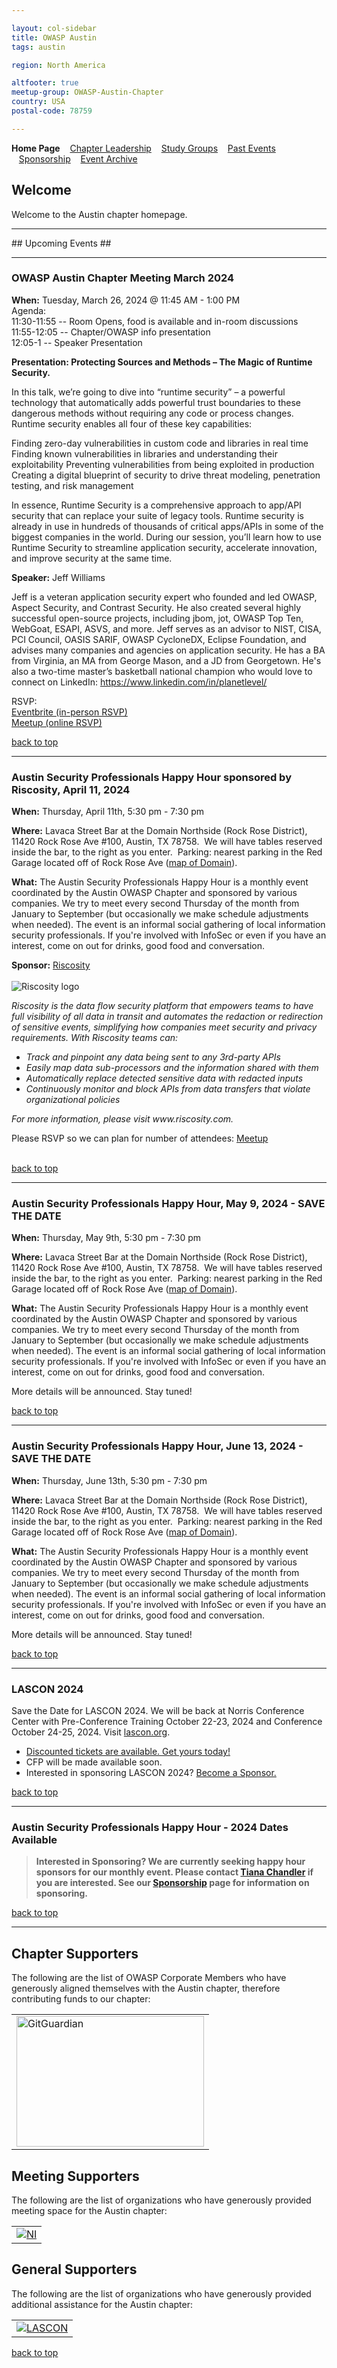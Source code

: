 ```yaml
---

layout: col-sidebar
title: OWASP Austin
tags: austin

region: North America

altfooter: true
meetup-group: OWASP-Austin-Chapter
country: USA
postal-code: 78759

---
```

<!-- rebuild -->
<strong>Home Page</strong>
&nbsp;&nbsp;&nbsp;[Chapter Leadership](leadership.md)
&nbsp;&nbsp;&nbsp;[Study Groups](studygroups.md)
&nbsp;&nbsp;&nbsp;[Past Events](pastevents.md)
&nbsp;&nbsp;&nbsp;[Sponsorship](sponsorship.md)
&nbsp;&nbsp;&nbsp;[Event Archive](pasteventsarchive.md)

Welcome
-------
Welcome to the Austin chapter homepage.

<hr/>
## Upcoming Events ##
<hr>

### OWASP Austin Chapter Meeting March 2024 ###

**When:** Tuesday, March 26, 2024 @ 11:45 AM - 1:00 PM<br>
Agenda:<br>
11:30-11:55 -- Room Opens, food is available and in-room discussions<br>
11:55-12:05 -- Chapter/OWASP info presentation<br>
12:05-1  -- Speaker Presentation<br>

**Presentation: Protecting Sources and Methods – The Magic of Runtime Security.** 

In this talk, we’re going to dive into “runtime security” – a powerful technology that automatically adds powerful trust boundaries to these dangerous methods without requiring any code or process changes. Runtime security enables all four of these key capabilities:

Finding zero-day vulnerabilities in custom code and libraries in real time
Finding known vulnerabilities in libraries and understanding their exploitability
Preventing vulnerabilities from being exploited in production
Creating a digital blueprint of security to drive threat modeling, penetration testing, and risk management

In essence, Runtime Security is a comprehensive approach to app/API security that can replace your suite of legacy tools. Runtime security is already in use in hundreds of thousands of critical apps/APIs in some of the biggest companies in the world. During our session, you’ll learn how to use Runtime Security to streamline application security, accelerate innovation, and improve security at the same time.

**Speaker:** 
Jeff Williams

Jeff is a veteran application security expert who founded and led OWASP, Aspect Security, and Contrast Security. He also created several highly successful open-source projects, including jbom, jot, OWASP Top Ten, WebGoat, ESAPI, ASVS, and more. Jeff serves as an advisor to NIST, CISA, PCI Council, OASIS SARIF, OWASP CycloneDX, Eclipse Foundation, and advises many companies and agencies on application security. He has a BA from Virginia, an MA from George Mason, and a JD from Georgetown. He's also a two-time master’s basketball national champion who would love to connect on LinkedIn: https://www.linkedin.com/in/planetlevel/

RSVP:<br>
<a href="https://www.eventbrite.com/e/owasp-austin-chapter-monthly-meeting-march-2024-group-2-tickets-863355077277">Eventbrite (in-person RSVP)</a><br>
<a href="https://www.meetup.com/owasp-austin-chapter/events/298206989/">Meetup (online RSVP)</a>

[back to top](#welcome)
<hr>

### Austin Security Professionals Happy Hour sponsored by Riscosity, April 11, 2024 ###

**When:** Thursday, April 11th, 5:30 pm - 7:30 pm

**Where:** Lavaca Street Bar at the Domain Northside (Rock Rose District), 11420 Rock Rose Ave #100, Austin, TX 78758.  We will have tables reserved inside the bar, to the right as you enter.  Parking: nearest parking in the Red Garage located off of Rock Rose Ave (<a href="https://domainnorthside.com/map/" target="_blank">map of Domain</a>). 

**What:** The Austin Security Professionals Happy Hour is a monthly event coordinated by the Austin OWASP Chapter and sponsored by various companies. We try to meet every second Thursday of the month from January to September (but occasionally we make schedule adjustments when needed). The event is an informal social gathering of local information security professionals. If you're involved with InfoSec or even if you have an interest, come on out for drinks, good food and conversation.

**Sponsor:** <a href="https://www.riscosity.com/" target="_blank">Riscosity</a>
<br/><br/><img src="assets/images/Riscosity Logo_Purple_3.png" alt="Riscosity logo"/>
<p><em>Riscosity is the data flow security platform that empowers teams to have full visibility of all data in transit and automates the redaction or redirection of sensitive events, simplifying how companies meet security and privacy requirements. With Riscosity teams can:
<ul><li>Track and pinpoint any data being sent to any 3rd-party APIs</li>
<li>Easily map data sub-processors and the information shared with them</li>
<li>Automatically replace detected sensitive data with redacted inputs</li>
<li>Continuously monitor and block APIs from data transfers that violate organizational policies</li></ul>
For more information, please visit www.riscosity.com.</em></p>

Please RSVP so we can plan for number of attendees: 
<a href="https://www.meetup.com/owasp-austin-chapter/events/299656027/" target="_blank"> Meetup </a>
<br><br>

[back to top](#welcome)
<hr>

### Austin Security Professionals Happy Hour, May 9, 2024 - SAVE THE DATE ###

**When:** Thursday, May 9th, 5:30 pm - 7:30 pm

**Where:** Lavaca Street Bar at the Domain Northside (Rock Rose District), 11420 Rock Rose Ave #100, Austin, TX 78758.  We will have tables reserved inside the bar, to the right as you enter.  Parking: nearest parking in the Red Garage located off of Rock Rose Ave (<a href="https://domainnorthside.com/map/" target="_blank">map of Domain</a>). 

**What:** The Austin Security Professionals Happy Hour is a monthly event coordinated by the Austin OWASP Chapter and sponsored by various companies. We try to meet every second Thursday of the month from January to September (but occasionally we make schedule adjustments when needed). The event is an informal social gathering of local information security professionals. If you're involved with InfoSec or even if you have an interest, come on out for drinks, good food and conversation.

<p>More details will be announced. Stay tuned!</p>
<!--- **Sponsor:** <a href="company-url-here" target="_blank">TBA</a>
<br/><br/><img src="assets/images/????.jpg" alt="???"/>
<p><em>TBA</em></p> -->

<!-- <br>
Please RSVP so we can plan for number of attendees: 
<a href="https://www.meetup.com/owasp-austin-chapter/events/????/" target="_blank"> Meetup </a> 
<br><br> -->

[back to top](#welcome)
<hr>

### Austin Security Professionals Happy Hour, June 13, 2024 - SAVE THE DATE ###

**When:** Thursday, June 13th, 5:30 pm - 7:30 pm

**Where:** Lavaca Street Bar at the Domain Northside (Rock Rose District), 11420 Rock Rose Ave #100, Austin, TX 78758.  We will have tables reserved inside the bar, to the right as you enter.  Parking: nearest parking in the Red Garage located off of Rock Rose Ave (<a href="https://domainnorthside.com/map/" target="_blank">map of Domain</a>). 

**What:** The Austin Security Professionals Happy Hour is a monthly event coordinated by the Austin OWASP Chapter and sponsored by various companies. We try to meet every second Thursday of the month from January to September (but occasionally we make schedule adjustments when needed). The event is an informal social gathering of local information security professionals. If you're involved with InfoSec or even if you have an interest, come on out for drinks, good food and conversation.

<p>More details will be announced. Stay tuned!</p>
<!--- **Sponsor:** <a href="company-url-here" target="_blank">TBA</a>
<br/><br/><img src="assets/images/????.jpg" alt="???"/>
<p><em>TBA</em></p> -->

<!-- <br>
Please RSVP so we can plan for number of attendees: 
<a href="https://www.meetup.com/owasp-austin-chapter/events/????/" target="_blank"> Meetup </a> 
<br><br> -->

[back to top](#welcome)
<hr>

### LASCON 2024 ###

Save the Date for LASCON 2024. We will be back at Norris Conference Center with Pre-Conference Training October 22-23, 2024 and Conference October 24-25, 2024. Visit <a href="https://lascon.org/" target="_blank">lascon.org</a>.

<ul><li><a href="https://lascon.org/tickets/" target="_blank">Discounted tickets are available. Get yours today!</a></li>
<li>CFP will be made available soon. <!--- <a href="https://lascon.org/cfp/" target="_blank">Submit your CFP today!</a> --></li>
<li>Interested in sponsoring LASCON 2024? <a href="https://lascon.org/become-a-sponsor/" target="_blank">Become a Sponsor.</a></li>
</ul>

[back to top](#welcome)
<hr>

### Austin Security Professionals Happy Hour - 2024 Dates Available ###

> **Interested in Sponsoring? We are currently seeking happy hour sponsors for our monthly event. Please contact <a href="mailto:tiana.chandler@owasp.org?subject=OWASP Happy Hour Sponsor">Tiana Chandler</a> if you are interested. See our <a href="https://owasp.org/www-chapter-austin/sponsorship.html">Sponsorship</a> page for information on sponsoring.**

[back to top](#welcome)
<hr>


Chapter Supporters
----------------
The following are the list of OWASP Corporate Members who have generously aligned themselves with the Austin chapter, therefore contributing funds to our chapter:

<table cellpadding="15" cellspacing="0">
<tr>
<td>
<a href="https://www.gitguardian.com" target="_blank"><img src="assets/images/GitGuardian_Logo.png" alt="GitGuardian" width="300" height="209"/></a>
</td>
</tr>
</table>

Meeting Supporters
----------------
The following are the list of organizations who have generously provided meeting space for the Austin chapter:
<table cellpadding="15" cellspacing="0">
<tr>
<td>
  <a href="https://www.ni.com" target="_blank"><img src="assets/images/ni.png" alt="NI"/></a>
</td>
</tr>
</table>

General Supporters
----------------
The following are the list of organizations who have generously provided additional assistance for the Austin chapter:
<table cellpadding="15" cellspacing="0">
<tr>
<td>
  <a href="https://www.lascon.org" target="_blank"><img src="assets/images/Lascon500x109.jpg" alt="LASCON"/></a>
</td>
</tr>
</table>

[back to top](#welcome)
